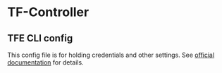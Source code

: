# TF-Controller

## TFE CLI config

This config file is for holding credentials and other settings. See [official documentation](https://developer.hashicorp.com/terraform/cli/config/config-file) for details.
